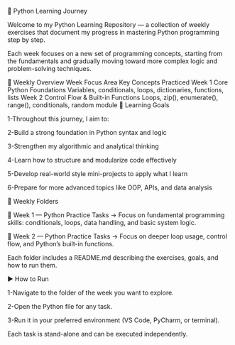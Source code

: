 🐍 Python Learning Journey

Welcome to my Python Learning Repository — a collection of weekly exercises that document my progress in mastering Python programming step by step.

Each week focuses on a new set of programming concepts, starting from the fundamentals and gradually moving toward more complex logic and problem-solving techniques.

📅 Weekly Overview
Week	Focus Area	Key Concepts Practiced
Week 1	Core Python Foundations	Variables, conditionals, loops, dictionaries, functions, lists
Week 2	Control Flow & Built-in Functions	Loops, zip(), enumerate(), range(), conditionals, random module
🧠 Learning Goals

1-Throughout this journey, I aim to:

2-Build a strong foundation in Python syntax and logic

3-Strengthen my algorithmic and analytical thinking

4-Learn how to structure and modularize code effectively

5-Develop real-world style mini-projects to apply what I learn

6-Prepare for more advanced topics like OOP, APIs, and data analysis

🧩 Weekly Folders

📁 Week 1 — Python Practice Tasks
→ Focus on fundamental programming skills: conditionals, loops, data handling, and basic system logic.

📁 Week 2 — Python Practice Tasks
→ Focus on deeper loop usage, control flow, and Python’s built-in functions.

Each folder includes a README.md describing the exercises, goals, and how to run them.

▶️ How to Run

1-Navigate to the folder of the week you want to explore.

2-Open the Python file for any task.

3-Run it in your preferred environment (VS Code, PyCharm, or terminal).

Each task is stand-alone and can be executed independently.
